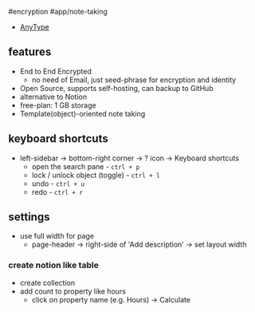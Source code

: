 #encryption #app/note-taking 

- [AnyType](https://anytype.io/)

## features
- End to End Encrypted
	- no need of Email, just seed-phrase for encryption and identity
- Open Source, supports self-hosting, can backup to GitHub
- alternative to Notion
- free-plan: 1 GB storage
- Template(object)-oriented note taking 

## keyboard shortcuts
- left-sidebar -> bottom-right corner -> ? icon -> Keyboard shortcuts
	- open the search pane - `ctrl + p`
	- lock / unlock object (toggle) - `ctrl + l`
	- undo - `ctrl + u`
	- redo - `ctrl + r`

## settings
- use full width for page
	- page-header -> right-side of 'Add description' -> set layout width

### create notion like table
- create collection
- add count to property like hours
	- click on property name (e.g. Hours) -> Calculate